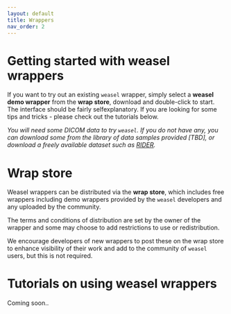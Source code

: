 ```yaml
---
layout: default
title: Wrappers
nav_order: 2
---
```


# Getting started with weasel wrappers

If you want to try out an existing `weasel` wrapper, simply select a **weasel demo wrapper** from the **wrap store**, download and double-click to start. The interface should be fairly selfexplanatory. If you are looking for some tips and tricks - please check out the tutorials below.

_You will need some DICOM data to try `weasel`. If you do not have any, you can download some from the library of data samples provided [TBD], or download a freely available dataset such as [RIDER](https://wiki.cancerimagingarchive.net/display/Public/RIDER+Collections)._

# Wrap store

Weasel wrappers can be distributed via the **wrap store**, which includes free wrappers including demo wrappers provided by the `weasel` developers and any uploaded by the community. 

The terms and conditions of distribution are set by the owner of the wrapper and some may choose to add restrictions to use or redistribution. 

We encourage developers of new wrappers to post these on the wrap store to enhance visibility of their work and add to the community of `weasel` users, but this is not required.

# Tutorials on using weasel wrappers

Coming soon..

